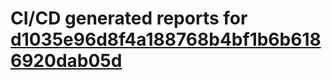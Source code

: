 # CI/CD generated reports for [d1035e96d8f4a188768b4bf1b6b6186920dab05d](https://github.com/hydephp/develop/commit/d1035e96d8f4a188768b4bf1b6b6186920dab05d)
